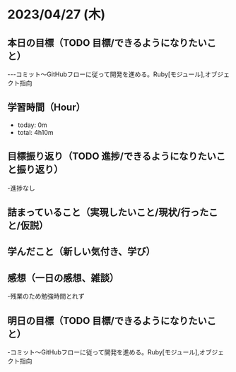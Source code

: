 # 2023/04/27 (木)

## 本日の目標（TODO 目標/できるようになりたいこと）

---コミット〜GitHubフローに従って開発を進める。Ruby[モジュール],オブジェクト指向

## 学習時間（Hour）

- today: 0m
- total: 4h10m

## 目標振り返り（TODO 進捗/できるようになりたいこと振り返り）

-進捗なし

## 詰まっていること（実現したいこと/現状/行ったこと/仮説）

## 学んだこと（新しい気付き、学び）

## 感想（一日の感想、雑談）

-残業のため勉強時間とれず

## 明日の目標（TODO 目標/できるようになりたいこと）

-コミット〜GitHubフローに従って開発を進める。Ruby[モジュール],オブジェクト指向